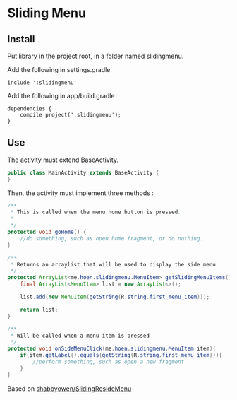 # Sliding Menu

## Install
Put library in the project root, in a folder named slidingmenu.

Add the following in settings.gradle
```
include ':slidingmenu'
```

Add the following in app/build.gradle
```
dependencies {
    compile project(':slidingmenu');
}
```

## Use

The activity must extend BaseActivity.
```java
public class MainActivity extends BaseActivity {
}
```

Then, the activity must implement three methods : 
```java
/**
 * This is called when the menu home button is pressed.
 * 
 */
protected void goHome() {
    //do something, such as open home fragment, or do nothing.
}

/**
 * Returns an arraylist that will be used to display the side menu
 */
protected ArrayList<me.hoen.slidingmenu.MenuItem> getSlidingMenuItems(){
    final ArrayList<MenuItem> list = new ArrayList<>();

    list.add(new MenuItem(getString(R.string.first_menu_item)));

    return list;
}

/**
 * Will be called when a menu item is pressed
 */
protected void onSideMenuClick(me.hoen.slidingmenu.MenuItem item){
    if(item.getLabel().equals(getString(R.string.first_menu_item))){
        //perform something, such as open a new fragment
    }
}
```


Based on [shabbyowen/SlidingResideMenu](https://github.com/shabbyowen/SlidingResideMenu)